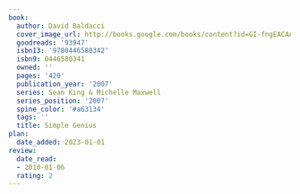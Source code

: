 ```yaml
---
book:
  author: David Baldacci
  cover_image_url: http://books.google.com/books/content?id=GI-fngEACAAJ&printsec=frontcover&img=1&zoom=1&source=gbs_api
  goodreads: '93947'
  isbn13: '9780446580342'
  isbn9: 0446580341
  owned: ''
  pages: '420'
  publication_year: '2007'
  series: Sean King & Michelle Maxwell
  series_position: '2007'
  spine_color: '#a63134'
  tags: ''
  title: Simple Genius
plan:
  date_added: 2023-01-01
review:
  date_read:
  - 2010-01-06
  rating: 2
---
```

